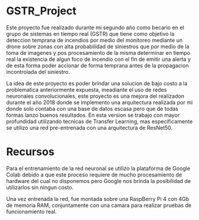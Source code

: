 # GSTR_Project
Este proyecto fue realizado durante mi segundo año como becario en el grupo de sistemas en tiempo real (GSTR) que tiene como objetivo la deteccion temprana de incendios por medio del monitoreo mediante un drone sobre zonas con alta probabilidad de siniestros que por medio de la toma de imagenes y pos procesamiento de la misma determinar en tiempo real la existencia de algun foco de incendio con el fin de emitir una alerta y de esta forma poder accionar de forma temprana antes de la propagacion incontrolada del siniestro.

La idea de este proyecto es poder brindar una solucion de bajo costo a la problematica anteriormente expuesta, meadiante el uso de redes neuronales convolucionales, este proyecto es una mejora del realizadon durante el año 2018 donde se implemento una arquitectura realizada por mi donde solo contaba con una base de datos escasa pero que de todas formas lanzo buenos resultados. En esta version se trabajo con mayor profundidad utilizando tecnicas de Transfer Learning, mas especificamente se utilizo una red pre-entrenada con una arquitectura de ResNet50.

# Recursos
Para el entrenamiento de la red neuronal se utilizo la plataforma de Google Colab debido a que este proceso requiere de mucho procesamiento de hardware del cual no disponemos pero Google nos brinda la posibilidad de utilizarlos sin ningun costo.

Una vez entrenada la red, fue montada sobre una RaspBerry Pi 4 con 4Gb de memoria RAM, conjuntamente con una camara para realizar pruebas de funcionamiento real.
